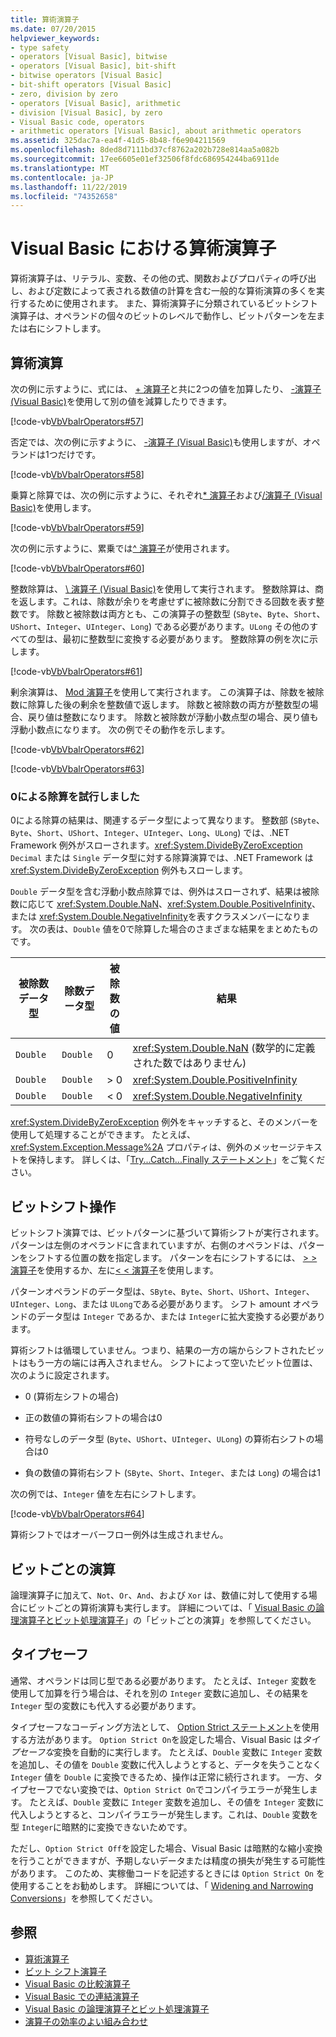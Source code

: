 ```yaml
---
title: 算術演算子
ms.date: 07/20/2015
helpviewer_keywords:
- type safety
- operators [Visual Basic], bitwise
- operators [Visual Basic], bit-shift
- bitwise operators [Visual Basic]
- bit-shift operators [Visual Basic]
- zero, division by zero
- operators [Visual Basic], arithmetic
- division [Visual Basic], by zero
- Visual Basic code, operators
- arithmetic operators [Visual Basic], about arithmetic operators
ms.assetid: 325dac7a-ea4f-41d5-8b48-f6e904211569
ms.openlocfilehash: 8ded8d7111bd37cf8762a202b728e814aa5a082b
ms.sourcegitcommit: 17ee6605e01ef32506f8fdc686954244ba6911de
ms.translationtype: MT
ms.contentlocale: ja-JP
ms.lasthandoff: 11/22/2019
ms.locfileid: "74352658"
---
```

# <a name="arithmetic-operators-in-visual-basic"></a>Visual Basic における算術演算子
算術演算子は、リテラル、変数、その他の式、関数およびプロパティの呼び出し、および定数によって表される数値の計算を含む一般的な算術演算の多くを実行するために使用されます。 また、算術演算子に分類されているビットシフト演算子は、オペランドの個々のビットのレベルで動作し、ビットパターンを左または右にシフトします。  
  
## <a name="arithmetic-operations"></a>算術演算  
 次の例に示すように、式には、 [+ 演算子](../../../../visual-basic/language-reference/operators/addition-operator.md)と共に2つの値を加算したり、 [-演算子 (Visual Basic)](../../../../visual-basic/language-reference/operators/subtraction-operator.md)を使用して別の値を減算したりできます。  
  
 [!code-vb[VbVbalrOperators#57](~/samples/snippets/visualbasic/VS_Snippets_VBCSharp/VbVbalrOperators/VB/Class1.vb#57)]  
  
 否定では、次の例に示すように、 [-演算子 (Visual Basic)](../../../../visual-basic/language-reference/operators/subtraction-operator.md)も使用しますが、オペランドは1つだけです。  
  
 [!code-vb[VbVbalrOperators#58](~/samples/snippets/visualbasic/VS_Snippets_VBCSharp/VbVbalrOperators/VB/Class1.vb#58)]  
  
 乗算と除算では、次の例に示すように、それぞれ[* 演算子](../../../../visual-basic/language-reference/operators/multiplication-operator.md)および[/演算子 (Visual Basic)](../../../../visual-basic/language-reference/operators/floating-point-division-operator.md)を使用します。  
  
 [!code-vb[VbVbalrOperators#59](~/samples/snippets/visualbasic/VS_Snippets_VBCSharp/VbVbalrOperators/VB/Class1.vb#59)]  
  
 次の例に示すように、累乗では[^ 演算子](../../../../visual-basic/language-reference/operators/exponentiation-operator.md)が使用されます。  
  
 [!code-vb[VbVbalrOperators#60](~/samples/snippets/visualbasic/VS_Snippets_VBCSharp/VbVbalrOperators/VB/Class1.vb#60)]  
  
 整数除算は、 [\ 演算子 (Visual Basic)](../../../../visual-basic/language-reference/operators/integer-division-operator.md)を使用して実行されます。 整数除算は、商を返します。これは、除数が余りを考慮せずに被除数に分割できる回数を表す整数です。 除数と被除数は両方とも、この演算子の整数型 (`SByte`、`Byte`、`Short`、`UShort`、`Integer`、`UInteger`、`Long`) である必要があります。`ULong` その他のすべての型は、最初に整数型に変換する必要があります。 整数除算の例を次に示します。  
  
 [!code-vb[VbVbalrOperators#61](~/samples/snippets/visualbasic/VS_Snippets_VBCSharp/VbVbalrOperators/VB/Class1.vb#61)]  
  
 剰余演算は、 [Mod 演算子](../../../../visual-basic/language-reference/operators/mod-operator.md)を使用して実行されます。 この演算子は、除数を被除数に除算した後の剰余を整数値で返します。 除数と被除数の両方が整数型の場合、戻り値は整数になります。 除数と被除数が浮動小数点型の場合、戻り値も浮動小数点になります。 次の例でその動作を示します。  
  
 [!code-vb[VbVbalrOperators#62](~/samples/snippets/visualbasic/VS_Snippets_VBCSharp/VbVbalrOperators/VB/Class1.vb#62)]  
  
 [!code-vb[VbVbalrOperators#63](~/samples/snippets/visualbasic/VS_Snippets_VBCSharp/VbVbalrOperators/VB/Class1.vb#63)]  
  
### <a name="attempted-division-by-zero"></a>0による除算を試行しました  
 0による除算の結果は、関連するデータ型によって異なります。 整数部 (`SByte`、`Byte`、`Short`、`UShort`、`Integer`、`UInteger`、`Long`、`ULong`) では、.NET Framework 例外がスローされます。<xref:System.DivideByZeroException> `Decimal` または `Single` データ型に対する除算演算では、.NET Framework は <xref:System.DivideByZeroException> 例外もスローします。  
  
 `Double` データ型を含む浮動小数点除算では、例外はスローされず、結果は被除数に応じて <xref:System.Double.NaN>、<xref:System.Double.PositiveInfinity>、または <xref:System.Double.NegativeInfinity>を表すクラスメンバーになります。 次の表は、`Double` 値を0で除算した場合のさまざまな結果をまとめたものです。  
  
|被除数データ型|除数データ型|被除数の値|結果|  
|---|---|---|---|  
|`Double`|`Double`|0|<xref:System.Double.NaN> (数学的に定義された数ではありません)|  
|`Double`|`Double`|> 0|<xref:System.Double.PositiveInfinity>|  
|`Double`|`Double`|\< 0|<xref:System.Double.NegativeInfinity>|  
  
 <xref:System.DivideByZeroException> 例外をキャッチすると、そのメンバーを使用して処理することができます。 たとえば、<xref:System.Exception.Message%2A> プロパティは、例外のメッセージテキストを保持します。 詳しくは、「[Try...Catch...Finally ステートメント](../../../../visual-basic/language-reference/statements/try-catch-finally-statement.md)」をご覧ください。  
  
## <a name="bit-shift-operations"></a>ビットシフト操作  
 ビットシフト演算では、ビットパターンに基づいて算術シフトが実行されます。 パターンは左側のオペランドに含まれていますが、右側のオペランドは、パターンをシフトする位置の数を指定します。 パターンを右にシフトするには、 [> > 演算子](../../../../visual-basic/language-reference/operators/right-shift-operator.md)を使用するか、左に[< < 演算子](../../../../visual-basic/language-reference/operators/left-shift-operator.md)を使用します。  
  
 パターンオペランドのデータ型は、`SByte`、`Byte`、`Short`、`UShort`、`Integer`、`UInteger`、`Long`、または `ULong`である必要があります。 シフト amount オペランドのデータ型は `Integer` であるか、または `Integer`に拡大変換する必要があります。  
  
 算術シフトは循環していません。つまり、結果の一方の端からシフトされたビットはもう一方の端には再入されません。 シフトによって空いたビット位置は、次のように設定されます。  
  
- 0 (算術左シフトの場合)  
  
- 正の数値の算術右シフトの場合は0  
  
- 符号なしのデータ型 (`Byte`、`UShort`、`UInteger`、`ULong`) の算術右シフトの場合は0  
  
- 負の数値の算術右シフト (`SByte`、`Short`、`Integer`、または `Long`) の場合は1  
  
 次の例では、`Integer` 値を左右にシフトします。  
  
 [!code-vb[VbVbalrOperators#64](~/samples/snippets/visualbasic/VS_Snippets_VBCSharp/VbVbalrOperators/VB/Class1.vb#64)]  
  
 算術シフトではオーバーフロー例外は生成されません。  
  
## <a name="bitwise-operations"></a>ビットごとの演算  
 論理演算子に加えて、`Not`、`Or`、`And`、および `Xor` は、数値に対して使用する場合にビットごとの算術演算も実行します。 詳細については、「 [Visual Basic の論理演算子とビット処理演算子](../../../../visual-basic/programming-guide/language-features/operators-and-expressions/logical-and-bitwise-operators.md)」の「ビットごとの演算」を参照してください。  
  
## <a name="type-safety"></a>タイプセーフ  
 通常、オペランドは同じ型である必要があります。 たとえば、`Integer` 変数を使用して加算を行う場合は、それを別の `Integer` 変数に追加し、その結果を `Integer` 型の変数にも代入する必要があります。  
  
 タイプセーフなコーディング方法として、 [Option Strict ステートメント](../../../../visual-basic/language-reference/statements/option-strict-statement.md)を使用する方法があります。 `Option Strict On`を設定した場合、Visual Basic は*タイプセーフな*変換を自動的に実行します。 たとえば、`Double` 変数に `Integer` 変数を追加し、その値を `Double` 変数に代入しようとすると、データを失うことなく `Integer` 値を `Double` に変換できるため、操作は正常に続行されます。 一方、タイプセーフでない変換では、`Option Strict On`でコンパイラエラーが発生します。 たとえば、`Double` 変数に `Integer` 変数を追加し、その値を `Integer` 変数に代入しようとすると、コンパイラエラーが発生します。これは、`Double` 変数を型 `Integer`に暗黙的に変換できないためです。  
  
 ただし、`Option Strict Off`を設定した場合、Visual Basic は暗黙的な縮小変換を行うことができますが、予期しないデータまたは精度の損失が発生する可能性があります。 このため、実稼働コードを記述するときには `Option Strict On` を使用することをお勧めします。 詳細については、「 [Widening and Narrowing Conversions](../../../../visual-basic/programming-guide/language-features/data-types/widening-and-narrowing-conversions.md)」を参照してください。  
  
## <a name="see-also"></a>参照

- [算術演算子](../../../../visual-basic/language-reference/operators/arithmetic-operators.md)
- [ビット シフト演算子](../../../../visual-basic/language-reference/operators/bit-shift-operators.md)
- [Visual Basic の比較演算子](../../../../visual-basic/programming-guide/language-features/operators-and-expressions/comparison-operators.md)
- [Visual Basic での連結演算子](../../../../visual-basic/programming-guide/language-features/operators-and-expressions/concatenation-operators.md)
- [Visual Basic の論理演算子とビット処理演算子](../../../../visual-basic/programming-guide/language-features/operators-and-expressions/logical-and-bitwise-operators.md)
- [演算子の効率のよい組み合わせ](../../../../visual-basic/programming-guide/language-features/operators-and-expressions/efficient-combination-of-operators.md)
